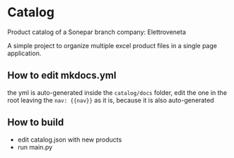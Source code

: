 # Catalog
Product catalog of a Sonepar branch company: Elettroveneta

A simple project to organize multiple excel product files in a single page application.

## How to edit mkdocs.yml
the yml is auto-generated inside the `catalog/docs` folder, edit the one in the root leaving the `nav: {{nav}}` 
as it is, because it is also auto-generated

## How to build
- edit catalog.json with new products
- run main.py